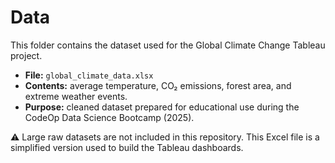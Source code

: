 # Data

This folder contains the dataset used for the Global Climate Change Tableau project.

- **File:** `global_climate_data.xlsx`  
- **Contents:** average temperature, CO₂ emissions, forest area, and extreme weather events.  
- **Purpose:** cleaned dataset prepared for educational use during the CodeOp Data Science Bootcamp (2025).  

⚠️ Large raw datasets are not included in this repository. This Excel file is a simplified version used to build the Tableau dashboards.
